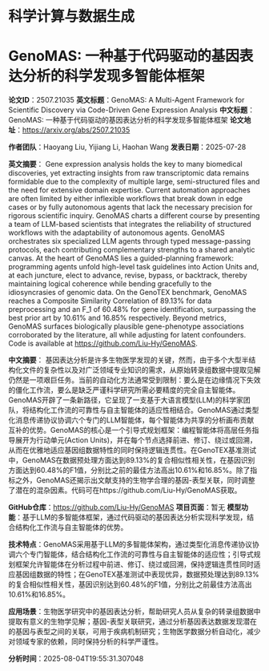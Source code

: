 # 科学计算与数据生成

# GenoMAS: 一种基于代码驱动的基因表达分析的科学发现多智能体框架

**论文ID**：2507.21035
**英文标题**：GenoMAS: A Multi-Agent Framework for Scientific Discovery via   Code-Driven Gene Expression Analysis
**中文标题**：GenoMAS: 一种基于代码驱动的基因表达分析的科学发现多智能体框架
**论文地址**：https://arxiv.org/abs/2507.21035

**作者团队**：Haoyang Liu, Yijiang Li, Haohan Wang
**发表日期**：2025-07-28

**英文摘要**：
Gene expression analysis holds the key to many biomedical discoveries, yet
extracting insights from raw transcriptomic data remains formidable due to
the complexity of multiple large, semi-structured files and the need for
extensive domain expertise. Current automation approaches are often limited
by either inflexible workflows that break down in edge cases or by fully
autonomous agents that lack the necessary precision for rigorous scientific
inquiry. GenoMAS charts a different course by presenting a team of LLM-based
scientists that integrates the reliability of structured workflows with the
adaptability of autonomous agents. GenoMAS orchestrates six specialized LLM
agents through typed message-passing protocols, each contributing
complementary strengths to a shared analytic canvas. At the heart of GenoMAS
lies a guided-planning framework: programming agents unfold high-level task
guidelines into Action Units and, at each juncture, elect to advance, revise,
bypass, or backtrack, thereby maintaining logical coherence while bending
gracefully to the idiosyncrasies of genomic data.
  On the GenoTEX benchmark, GenoMAS reaches a Composite Similarity Correlation
of 89.13% for data preprocessing and an F_1 of 60.48% for gene
identification, surpassing the best prior art by 10.61% and 16.85%
respectively. Beyond metrics, GenoMAS surfaces biologically plausible
gene-phenotype associations corroborated by the literature, all while
adjusting for latent confounders. Code is available at
https://github.com/Liu-Hy/GenoMAS.

**中文摘要**：
基因表达分析是许多生物医学发现的关键，然而，由于多个大型半结构化文件的复杂性以及对广泛领域专业知识的需求，从原始转录组数据中提取见解仍然是一项艰巨任务。当前的自动化方法通常受到限制：要么是在边缘情况下失效的僵化工作流，要么是缺乏严谨科学研究所需必要精度的完全自主智能体。GenoMAS开辟了一条新路径，它呈现了一支基于大语言模型(LLM)的科学家团队，将结构化工作流的可靠性与自主智能体的适应性相结合。GenoMAS通过类型化消息传递协议协调六个专门的LLM智能体，每个智能体为共享的分析画布贡献互补的优势。GenoMAS的核心是一个引导式规划框架：编程智能体将高层任务指导展开为行动单元(Action Units)，并在每个节点选择前进、修订、绕过或回溯，从而在优雅地适应基因组数据特性的同时保持逻辑连贯性。在GenoTEX基准测试中，GenoMAS在数据预处理方面达到89.13%的复合相似性相关性，在基因识别方面达到60.48%的F1值，分别比之前的最佳方法高出10.61%和16.85%。除了指标之外，GenoMAS还揭示出文献支持的生物学合理的基因-表型关联，同时调整了潜在的混杂因素。代码可在https://github.com/Liu-Hy/GenoMAS获取。

**GitHub仓库**：https://github.com/Liu-Hy/GenoMAS
**项目页面**：暂无
**模型功能**：基于LLM的多智能体框架，通过代码驱动的基因表达分析实现科学发现，结合结构化工作流与自主智能体的优势。

**技术特点**：GenoMAS采用基于LLM的多智能体架构，通过类型化消息传递协议协调六个专门智能体，结合结构化工作流的可靠性与自主智能体的适应性；引导式规划框架允许智能体在分析过程中前进、修订、绕过或回溯，保持逻辑连贯性同时适应基因组数据的特性；在GenoTEX基准测试中表现优异，数据预处理达到89.13%的复合相似性相关性，基因识别达到60.48%的F1值，分别比之前最佳方法高出10.61%和16.85%。

**应用场景**：生物医学研究中的基因表达分析，帮助研究人员从复杂的转录组数据中提取有意义的生物学见解；基因-表型关联研究，通过分析基因表达数据发现潜在的基因与表型之间的关联，可用于疾病机制研究；生物医学数据分析自动化，减少对领域专家的依赖，同时保持分析的科学严谨性。

**分析时间**：2025-08-04T19:55:31.307048